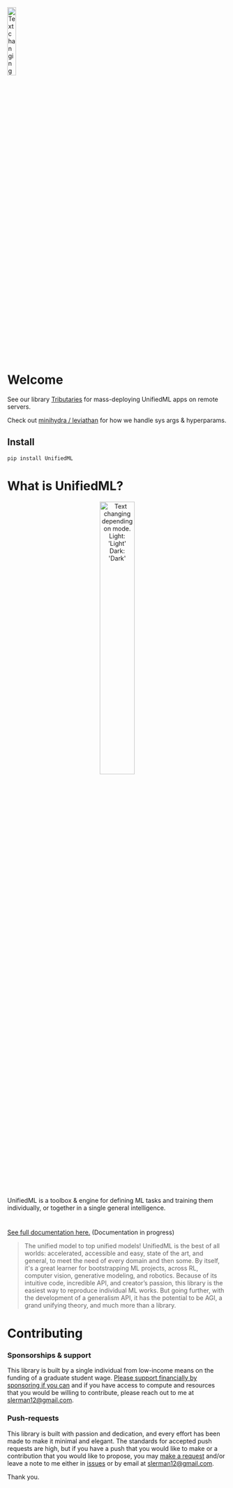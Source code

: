 <picture>
  <source width="20%" media="(prefers-color-scheme: dark)" srcset="https://github.com/AGI-init/UnifiedML/assets/92597756/7fb01de3-3539-4b7e-b51e-910d781e47a8">
  <img width="20%" alt="Text changing depending on mode. Light: 'Light' Dark: 'Dark'" src="https://github.com/AGI-init/UnifiedML/assets/92597756/2d124da5-6f32-4265-9784-69f18117d9b9">
<br><br>
</picture>

# Welcome

See our library [Tributaries](https://github.com/AGI-init/tributaries) for mass-deploying UnifiedML apps on remote servers.

Check out [minihydra / leviathan](https://github.com/Cave-Dwellers-Tree-People/minihydra) for how we handle sys args & hyperparams.

## Install

```console
pip install UnifiedML
```

# What is UnifiedML?

<p align="center">
<a href="https://github.com/AGI-init/Assets/assets/92597756/d92e6b3f-9625-427c-87ef-909b3ec40f08">
<picture>
  <source width="40%" media="(prefers-color-scheme: dark)" srcset="https://github.com/AGI-init/UnifiedML/assets/92597756/ee9e96bb-9dfa-41c6-89f4-188502061dbd">
  <img width="40%" alt="Text changing depending on mode. Light: 'Light' Dark: 'Dark'" src="https://github.com/AGI-init/UnifiedML/assets/92597756/9eaa5423-ea9d-4793-9b1a-f043fc81d3c1">
<br><br>
</picture>
</a>
</p>

UnifiedML is a toolbox & engine for defining ML tasks and training them individually, or together in a single general intelligence.

#

[See full documentation here.](https://agi-init.github.io/UnifiedML) (Documentation in progress)

> The unified model to top unified models! UnifiedML is the best of all worlds: accelerated, accessible and easy, state of the art, and general, to meet the need of every domain and then some. By itself, it's a great learner for bootstrapping ML projects, across RL, computer vision, generative modeling, and robotics. Because of its intuitive code, incredible API, and creator’s passion, this library is the easiest way to reproduce individual ML works. But going further, with the development of a generalism API, it has the potential to be AGI, a grand unifying theory, and much more than a library. 

# Contributing

### Sponsorships & support

This library is built by a single individual from low-income means on the funding of a graduate student wage. [Please support financially by sponsoring if you can](https://github.com/sponsors/AGI-init)  and if you have access to compute and resources that you would be willing to contribute, please reach out to me at [slerman12@gmail.com](mailto:slerman12@gmail.com?subject=Contributing).

### Push-requests

This library is built with passion and dedication, and every effort has been made to make it minimal and elegant. The standards for accepted push requests are high, but if you have a push that you would like to make or a contribution that you would like to propose, you may [make a request](https://github.com/AGI-init/UnifiedML/edit/main/README.md) and/or leave a note to me either in [issues](https://github.com/AGI-init/UnifiedML/edit/main/README.md) or by email at [slerman12@gmail.com](mailto:slerman12@gmail.com?subject=Contributing).

Thank you.

